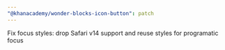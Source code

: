 ```yaml
---
"@khanacademy/wonder-blocks-icon-button": patch
---
```


Fix focus styles: drop Safari v14 support and reuse styles for programatic focus
